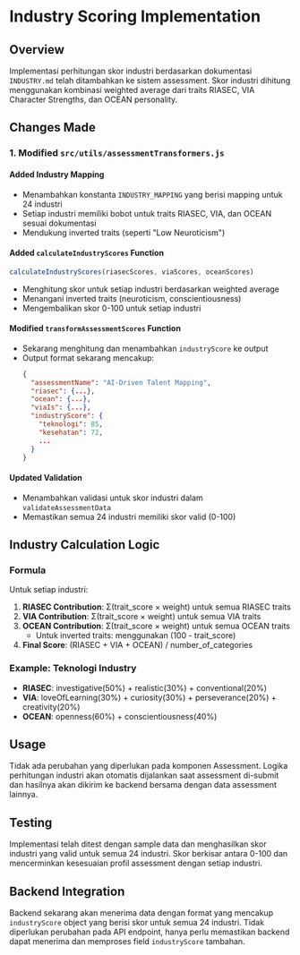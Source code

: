 # Industry Scoring Implementation

## Overview
Implementasi perhitungan skor industri berdasarkan dokumentasi `INDUSTRY.md` telah ditambahkan ke sistem assessment. Skor industri dihitung menggunakan kombinasi weighted average dari traits RIASEC, VIA Character Strengths, dan OCEAN personality.

## Changes Made

### 1. Modified `src/utils/assessmentTransformers.js`

#### Added Industry Mapping
- Menambahkan konstanta `INDUSTRY_MAPPING` yang berisi mapping untuk 24 industri
- Setiap industri memiliki bobot untuk traits RIASEC, VIA, dan OCEAN sesuai dokumentasi
- Mendukung inverted traits (seperti "Low Neuroticism")

#### Added `calculateIndustryScores` Function
```javascript
calculateIndustryScores(riasecScores, viaScores, oceanScores)
```
- Menghitung skor untuk setiap industri berdasarkan weighted average
- Menangani inverted traits (neuroticism, conscientiousness)
- Mengembalikan skor 0-100 untuk setiap industri

#### Modified `transformAssessmentScores` Function
- Sekarang menghitung dan menambahkan `industryScore` ke output
- Output format sekarang mencakup:
  ```json
  {
    "assessmentName": "AI-Driven Talent Mapping",
    "riasec": {...},
    "ocean": {...},
    "viaIs": {...},
    "industryScore": {
      "teknologi": 85,
      "kesehatan": 72,
      ...
    }
  }
  ```

#### Updated Validation
- Menambahkan validasi untuk skor industri dalam `validateAssessmentData`
- Memastikan semua 24 industri memiliki skor valid (0-100)

## Industry Calculation Logic

### Formula
Untuk setiap industri:
1. **RIASEC Contribution**: Σ(trait_score × weight) untuk semua RIASEC traits
2. **VIA Contribution**: Σ(trait_score × weight) untuk semua VIA traits  
3. **OCEAN Contribution**: Σ(trait_score × weight) untuk semua OCEAN traits
   - Untuk inverted traits: menggunakan (100 - trait_score)
4. **Final Score**: (RIASEC + VIA + OCEAN) / number_of_categories

### Example: Teknologi Industry
- **RIASEC**: investigative(50%) + realistic(30%) + conventional(20%)
- **VIA**: loveOfLearning(30%) + curiosity(30%) + perseverance(20%) + creativity(20%)
- **OCEAN**: openness(60%) + conscientiousness(40%)

## Usage

Tidak ada perubahan yang diperlukan pada komponen Assessment. Logika perhitungan industri akan otomatis dijalankan saat assessment di-submit dan hasilnya akan dikirim ke backend bersama dengan data assessment lainnya.

## Testing

Implementasi telah ditest dengan sample data dan menghasilkan skor industri yang valid untuk semua 24 industri. Skor berkisar antara 0-100 dan mencerminkan kesesuaian profil assessment dengan setiap industri.

## Backend Integration

Backend sekarang akan menerima data dengan format yang mencakup `industryScore` object yang berisi skor untuk semua 24 industri. Tidak diperlukan perubahan pada API endpoint, hanya perlu memastikan backend dapat menerima dan memproses field `industryScore` tambahan.
